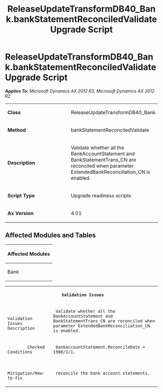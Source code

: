 ﻿---
title: ReleaseUpdateTransformDB40_Bank.bankStatementReconciledValidate Upgrade Script
TOCTitle: ReleaseUpdateTransformDB40_Bank.bankStatementReconciledValidate Upgrade Script
ms:assetid: 88622fb1-75c3-e72e-8812-fcb0edc5a4c5
ms:mtpsurl: https://msdn.microsoft.com/en-us/library/JJ686092(v=AX.60)
ms:contentKeyID: 49709543
ms.date: 05/18/2015
mtps_version: v=AX.60
---

# ReleaseUpdateTransformDB40\_Bank.bankStatementReconciledValidate Upgrade Script 


_**Applies To:** Microsoft Dynamics AX 2012 R3, Microsoft Dynamics AX 2012 R2_

<table>
<colgroup>
<col style="width: 50%" />
<col style="width: 50%" />
</colgroup>
<tbody>
<tr class="odd">
<td><p><strong>Class</strong></p></td>
<td><p>ReleaseUpdateTransformDB40_Bank</p></td>
</tr>
<tr class="even">
<td><p><strong>Method</strong></p></td>
<td><p>bankStatementReconciledValidate</p></td>
</tr>
<tr class="odd">
<td><p><strong>Description</strong></p></td>
<td><p>Validate whether all the BankAccountStatement and BankStatementTrans_CN are reconciled when parameter ExtendedBankReconciliation_CN is enabled.</p></td>
</tr>
<tr class="even">
<td><p><strong>Script Type</strong></p></td>
<td><p>Upgrade readiness scripts</p></td>
</tr>
<tr class="odd">
<td><p><strong>Ax Version</strong></p></td>
<td><p>4.01</p></td>
</tr>
</tbody>
</table>


## Affected Modules and Tables

<table>
<colgroup>
<col style="width: 100%" />
</colgroup>
<thead>
<tr class="header">
<th><p>Affected Modules</p></th>
</tr>
</thead>
<tbody>
<tr class="odd">
<td><p>Bank</p></td>
</tr>
</tbody>
</table>


<table xmlns="http://www.w3.org/1999/xhtml">
              <tr><th colspan="2">
		
   <p>
   
	 Validation Issues
  </p>
  </th></tr>
              <tr><td>
		
   <p>
   
	 
            Validation Issues Description
          
  </p>
  </td><td>
		
   <p>
   
	 Validate whether all the BankAccountStatement and BankStatementTrans_CN are reconciled when parameter ExtendedBankReconciliation_CN is enabled.
  </p>
  </td></tr>
              <tr><td>
		
   <p>
   
	 
            Checked Conditions
          
  </p>
  </td><td>
		
   <p>
   
	 bankAccountStatement.ReconcileDate = 1900/1/1.
  </p>
  </td></tr>
              <tr><td>
		
   <p>
   
	 
            Mitigation/How-to-fix
          
  </p>
  </td><td>
		
   <p>
   
	 reconcile the bank account statements.
  </p>
  </td></tr>
            </table>

  


